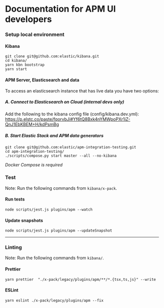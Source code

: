 # Documentation for APM UI developers

### Setup local environment

#### Kibana
```
git clone git@github.com:elastic/kibana.git
cd kibana/
yarn kbn bootstrap
yarn start
```

#### APM Server, Elasticsearch and data

To access an elasticsearch instance that has live data you have two options:

##### A. Connect to Elasticsearch on Cloud (internal devs only)
Add the following to the kibana config file (config/kibana.dev.yml):
https://p.elstc.co/paste/fqorvbJi#Yf6tQ8Bxk4nYMWpoPXr1iZ-QnJ1EbKBEM+H/kdPsmBg

##### B. Start Elastic Stack and APM data generators
```
git clone git@github.com:elastic/apm-integration-testing.git
cd apm-integration-testing/
./scripts/compose.py start master --all --no-kibana
```
*Docker Compose is required*

### Test

Note: Run the following commands from `kibana/x-pack`.

#### Run tests
```
node scripts/jest.js plugins/apm --watch
```

#### Update snapshots
```
node scripts/jest.js plugins/apm --updateSnapshot
```
---

### Linting

Note: Run the following commands from `kibana/`.

#### Prettier

```
yarn prettier  "./x-pack/legacy/plugins/apm/**/*.{tsx,ts,js}" --write
```

#### ESLint
```
yarn eslint ./x-pack/legacy/plugins/apm --fix
```
